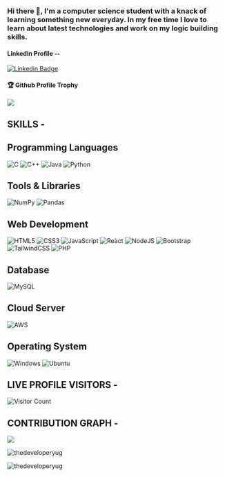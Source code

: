 ### Hi there 👋, I'm a computer science student with a knack of learning something new everyday. In my free time I love to learn about latest technologies and work on my logic building skills.
<h4>LinkedIn Profile --</h4>

[![Linkedin Badge](https://img.shields.io/badge/-Yogesh-orange?style=flat-square&logo=Linkedin&logoColor=white&link=https://www.linkedin.com/in/suraj-singh-5092/)](https://www.linkedin.com/in/thedeveloperyug/)  

<div>
  <h4>🏆 Github Profile Trophy</h4>
  <a href="https://github.com/ryo-ma/github-profile-trophy">
    <img src="https://github-profile-trophy.vercel.app/?username=thedeveloperyug&column=7"/>
  </a>
</div>

<div><h2>SKILLS - </h2></div> 
  <h2>Programming Languages</h2>
  
 ![C](https://img.shields.io/badge/c-%2300599C.svg?style=for-the-badge&logo=c&logoColor=white)
 ![C++](https://img.shields.io/badge/C++-%2300599C.svg?style=for-the-badge&logo=C++&logoColor=white)
 ![Java](https://img.shields.io/badge/java-%23ED8B00.svg?style=for-the-badge&logo=java&logoColor=white)
 ![Python](https://img.shields.io/badge/python-3670A0?style=for-the-badge&logo=python&logoColor=ffdd54)
 
 <h2>Tools & Libraries</h2>
 
 ![NumPy](https://img.shields.io/badge/numpy-%23013243.svg?style=for-the-badge&logo=numpy&logoColor=white)
 ![Pandas](https://img.shields.io/badge/pandas-%23150458.svg?style=for-the-badge&logo=pandas&logoColor=white)
 
 <h2>Web Development</h2>
 
 ![HTML5](https://img.shields.io/badge/html5-%23E34F26.svg?style=for-the-badge&logo=html5&logoColor=white)
 ![CSS3](https://img.shields.io/badge/css3-%231572B6.svg?style=for-the-badge&logo=css3&logoColor=white)
 ![JavaScript](https://img.shields.io/badge/javascript-%23323330.svg?style=for-the-badge&logo=javascript&logoColor=%23F7DF1E)
 ![React](https://img.shields.io/badge/react-%2320232a.svg?style=for-the-badge&logo=react&logoColor=%2361DAFB)
 ![NodeJS](https://img.shields.io/badge/node.js-6DA55F?style=for-the-badge&logo=node.js&logoColor=white)
 ![Bootstrap](https://img.shields.io/badge/bootstrap-%23563D7C.svg?style=for-the-badge&logo=bootstrap&logoColor=white)
 ![TailwindCSS](https://img.shields.io/badge/tailwindcss-%2338B2AC.svg?style=for-the-badge&logo=tailwind-css&logoColor=white)
 ![PHP](https://img.shields.io/badge/php-%23777BB4.svg?style=for-the-badge&logo=php&logoColor=white)
 
  <h2>Database</h2>
  
 ![MySQL](https://img.shields.io/badge/mysql-%2300f.svg?style=for-the-badge&logo=mysql&logoColor=white)
 
 <h2>Cloud Server</h2>
 
 ![AWS](https://img.shields.io/badge/AWS-%23FF9900.svg?style=for-the-badge&logo=amazon-aws&logoColor=white)
 
 <h2>Operating System</h2>
 
 ![Windows](https://img.shields.io/badge/Windows-0078D6?style=for-the-badge&logo=windows&logoColor=white)
 ![Ubuntu](https://img.shields.io/badge/Ubuntu-E95420?style=for-the-badge&logo=ubuntu&logoColor=white)

<!-- <img alt="GitHub followers" src="https://img.shields.io/github/followers/thedeveloperyug?style=social"> -->

<div><h2>LIVE PROFILE VISITORS - </h2></div> 

![Visitor Count](https://profile-counter.glitch.me/thedeveloperyug/count.svg)



<div><h2>CONTRIBUTION GRAPH - </h2></div> 
<div>
  

    
![](https://activity-graph.herokuapp.com/graph?username=thedeveloperyug&theme=react-dark&area=true)     
    

  
   <div><p><img align="center" src="https://github-readme-streak-stats.herokuapp.com/?user=thedeveloperyug&" alt="thedeveloperyug" /></p>   </div> 
     <div>
     <img align="center" src="https://github-readme-stats.vercel.app/api/top-langs?username=thedeveloperyug&show_icons=true&locale=en&layout=compact" alt="thedeveloperyug" />
     </div>


  
</div>
<!--
**thedeveloperyug/thedeveloperyug** is a ✨ _special_ ✨ repository because its `README.md` (this file) appears on your GitHub profile.

Here are some ideas to get you started:

- 🔭 I’m currently working on ...
- 🌱 I’m currently learning ...
- 👯 I’m looking to collaborate on ...
- 🤔 I’m looking for help with ...
- 💬 Ask me about ...
- 📫 How to reach me: ...
- 😄 Pronouns: ...
- ⚡ Fun fact: ...
-->
